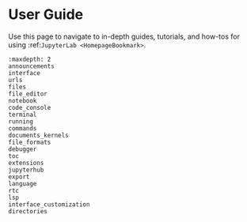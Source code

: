 # User Guide

Use this page to navigate to in-depth guides, tutorials, and how-tos for using :ref:`JupyterLab <HomepageBookmark>`.

```{toctree}
:maxdepth: 2
announcements
interface
urls
files
file_editor
notebook
code_console
terminal
running
commands
documents_kernels
file_formats
debugger
toc
extensions
jupyterhub
export
language
rtc
lsp
interface_customization
directories
```
